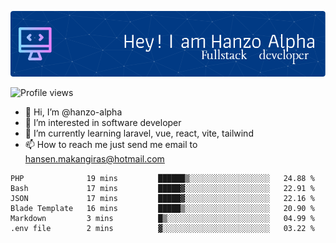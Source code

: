 ![Header](./github-header-image.png)

![Profile views](https://gpvc.arturio.dev/hanzo-alpha)

- 👋 Hi, I’m @hanzo-alpha
- 👀 I’m interested in software developer
- 🌱 I’m currently learning laravel, vue, react, vite, tailwind
- 📫 How to reach me just send me email to hansen.makangiras@hotmail.com 

<!---
hanzo-alpha/hanzo-alpha is a ✨ special ✨ repository because its `README.md` (this file) appears on your GitHub profile.
You can click the Preview link to take a look at your changes.
--->

<!--START_SECTION:waka-->

```text
PHP              19 mins         ██████▒░░░░░░░░░░░░░░░░░░   24.88 %
Bash             17 mins         █████▓░░░░░░░░░░░░░░░░░░░   22.91 %
JSON             17 mins         █████▓░░░░░░░░░░░░░░░░░░░   22.16 %
Blade Template   16 mins         █████▒░░░░░░░░░░░░░░░░░░░   20.90 %
Markdown         3 mins          █▒░░░░░░░░░░░░░░░░░░░░░░░   04.99 %
.env file        2 mins          ▓░░░░░░░░░░░░░░░░░░░░░░░░   03.22 %
```

<!--END_SECTION:waka-->
